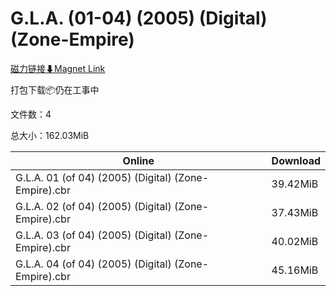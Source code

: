 # G.L.A. (01-04) (2005) (Digital) (Zone-Empire)

[磁力链接⬇Magnet Link](magnet:?xt=urn:btih:fedd8332d1d3eb592c571ea0769f91e89cdf8e98&dn=G.L.A.%20%2801-04%29%20%282005%29%20%28Digital%29%20%28Zone-Empire%29)

打包下载📦仍在工事中

文件数：4

总大小：162.03MiB

Online | Download
--- | ---
G.L.A. 01 (of 04) (2005) (Digital) (Zone-Empire).cbr | 39.42MiB
G.L.A. 02 (of 04) (2005) (Digital) (Zone-Empire).cbr | 37.43MiB
G.L.A. 03 (of 04) (2005) (Digital) (Zone-Empire).cbr | 40.02MiB
G.L.A. 04 (of 04) (2005) (Digital) (Zone-Empire).cbr | 45.16MiB